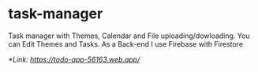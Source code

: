 # task-manager
Task manager with Themes, Calendar and File uploading/dowloading.
You can Edit Themes and Tasks.
As a Back-end I use Firebase with Firestore

<em>*Link: https://todo-app-56163.web.app/
